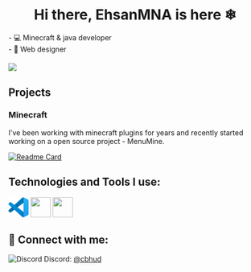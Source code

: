 <h1 align="center">
Hi there, EhsanMNA is here ❄
</h1>

<div>
  <div>
    - 💻 Minecraft & java developer<br>
    - 🔮 Web designer <br>
  </div>
  <br>
  <img align="center" src="https://github-readme-stats.vercel.app/api?username=cbhud&title_color=33dd33&count_private=true&show_icons=true&theme=dark"/>
</div>

<h2>Projects</h2>
<h3>Minecraft</h3>
I've been working with minecraft plugins for years and recently started working on a open source project - MenuMine.

[![Readme Card](https://github-readme-stats.vercel.app/api/pin/?username=cbhud&repo=Castle-Siege&theme=dark&title_color=33dd33&count_private=true&show_icons=true&hide_border=true)](https://github.com/cbhud/Castle-Siege/)

  ## Technologies and Tools I use:
  
[<img src='https://raw.githubusercontent.com/devicons/devicon/master/icons/vscode/vscode-original.svg' width='40' height='40' />](https://marketplace.visualstudio.com/items?itemName=i007c.00-team-theme)
[<img src='https://seeklogo.com/images/I/intellij-idea-logo-F0395EF783-seeklogo.com.png' width='40' height='40' />](https://www.jetbrains.com/idea/)
[<img src='https://www.vectorlogo.zone/logos/java/java-icon.svg' width='40' height='40' />](https://java.com/)


<h2>
🤝 Connect with me:
</h2>

<img alt="Discord" title="Discord" height="18" width="18" src="https://cdn.simpleicons.org/discord"></a> Discord: <a href="">@cbhud</a>
